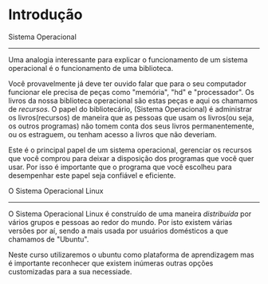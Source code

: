 Introdução
==========

Sistema Operacional
*******************

Uma analogia interessante para explicar o funcionamento de um sistema
operacional é o funcionamento de uma biblioteca.

Você provavelmente já deve ter ouvido falar que para o seu computador funcionar
ele precisa de peças como "memória", "hd" e "processador". Os livros da nossa
biblioteca operacional são estas peças e aqui os chamamos de *recursos*. O
papel do bibliotecário, (Sistema Operacional) é administrar os livros(recursos)
de maneira que as pessoas que usam os livros(ou seja, os outros programas) não
tomem conta dos seus livros permanentemente, ou os estraguem, ou tenham acesso
a livros que não deveriam.

Este é o principal papel de um sistema operacional, gerenciar os recursos que
você comprou para deixar a disposição dos programas que você quer usar. Por
isso é importante que o programa que você escolheu para desempenhar este papel
seja confiável e eficiente.

O Sistema Operacional Linux
***************************

O Sistema Operacional Linux é construído de uma maneira *distribuída* por
vários grupos e pessoas ao redor do mundo. Por isto existem várias versões por
aí, sendo a mais usada por usuários domésticos a que chamamos de "Ubuntu".

Neste curso utilizaremos o ubuntu como plataforma de aprendizagem mas é
importante reconhecer que existem inúmeras outras opções customizadas para a
sua necessiade.
